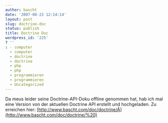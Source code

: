 ```yaml
---
author: bascht
date: '2007-08-23 12:14:14'
layout: post
slug: doctrine-doc
status: publish
title: Doctrine Doc
wordpress_id: '225'
? ''
: - computer
  - computer
  - doctrine
  - doctrine
  - php
  - php
  - programmieren
  - programmieren
  - Uncategorized
---
```


Da meus leider seine Doctrine-API-Doku offline genommen hat, hab
ich mal eine Version von der aktuellen Doctrine API erstellt und
hochgeladen. Zu erreichen hier:
[http://www.bascht.com/doc/doctrine/Â](http://www.bascht.com/doc/doctrine/%20)


